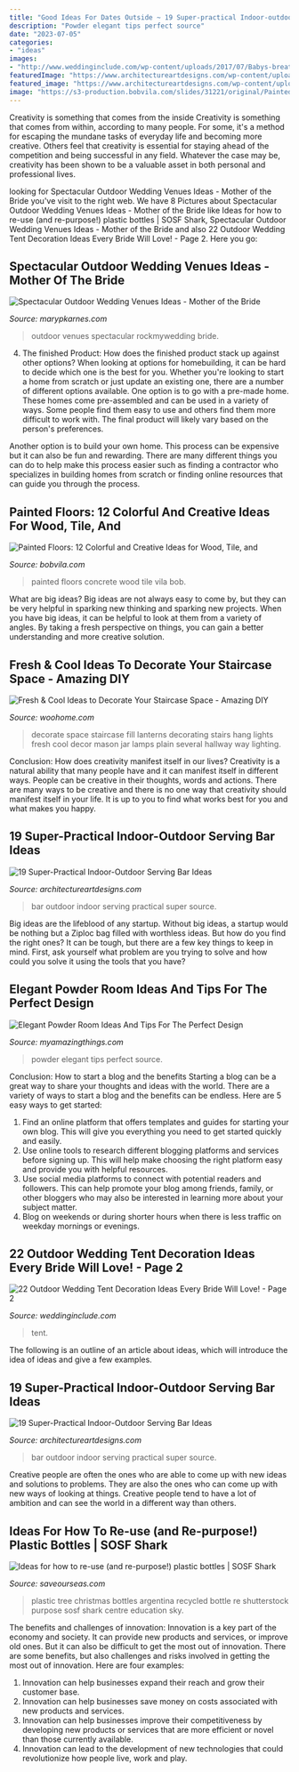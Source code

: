 ```yaml
---
title: "Good Ideas For Dates Outside ~ 19 Super-practical Indoor-outdoor Serving Bar Ideas"
description: "Powder elegant tips perfect source"
date: "2023-07-05"
categories:
- "ideas"
images:
- "http://www.weddinginclude.com/wp-content/uploads/2017/07/Babys-breath-and-fairy-lights-from-tented-Wedding-Ceremony.jpg"
featuredImage: "https://www.architectureartdesigns.com/wp-content/uploads/2014/02/1312.jpg"
featured_image: "https://www.architectureartdesigns.com/wp-content/uploads/2014/02/812.jpg"
image: "https://s3-production.bobvila.com/slides/31221/original/Painted_Floors_GraceDesigns.jpg?1554865242"
---
```



Creativity is something that comes from the inside
Creativity is something that comes from within, according to many people. For some, it's a method for escaping the mundane tasks of everyday life and becoming more creative. Others feel that creativity is essential for staying ahead of the competition and being successful in any field. Whatever the case may be, creativity has been shown to be a valuable asset in both personal and professional lives.

	

		
looking for Spectacular Outdoor Wedding Venues Ideas - Mother of the Bride you've visit to the right web. We have 8 Pictures about Spectacular Outdoor Wedding Venues Ideas - Mother of the Bride like Ideas for how to re-use (and re-purpose!) plastic bottles | SOSF Shark, Spectacular Outdoor Wedding Venues Ideas - Mother of the Bride and also 22 Outdoor Wedding Tent Decoration Ideas Every Bride Will Love! - Page 2. Here you go:
		
    
## Spectacular Outdoor Wedding Venues Ideas - Mother Of The Bride

<img loading=lazy src="http://marypkarnes.com/wp-content/uploads/2017/03/0b1ee5510a74f5f46dda39c7a1b61daa.jpg" onerror="this.onerror=null;this.src='https://tse3.mm.bing.net/th?id=OIP.Zzsf1ISVZKxRjdBoJn_22AHaLG&amp;pid=15.1';" alt="Spectacular Outdoor Wedding Venues Ideas - Mother of the Bride">

_Source: marypkarnes.com_

>outdoor venues spectacular rockmywedding bride. 

	

4. The finished Product: How does the finished product stack up against other options?
When looking at options for homebuilding, it can be hard to decide which one is the best for you. Whether you're looking to start a home from scratch or just update an existing one, there are a number of different options available. 
One option is to go with a pre-made home. These homes come pre-assembled and can be used in a variety of ways. Some people find them easy to use and others find them more difficult to work with. The final product will likely vary based on the person's preferences. 

Another option is to build your own home. This process can be expensive but it can also be fun and rewarding. There are many different things you can do to help make this process easier such as finding a contractor who specializes in building homes from scratch or finding online resources that can guide you through the process.

    
## Painted Floors: 12 Colorful And Creative Ideas For Wood, Tile, And

<img loading=lazy src="https://s3-production.bobvila.com/slides/31221/original/Painted_Floors_GraceDesigns.jpg?1554865242" onerror="this.onerror=null;this.src='https://tse3.mm.bing.net/th?id=OIP.2ouy_4NQqkv7MUA-b9tLSAHaJ4&amp;pid=15.1';" alt="Painted Floors: 12 Colorful and Creative Ideas for Wood, Tile, and">

_Source: bobvila.com_

>painted floors concrete wood tile vila bob. 

	

What are big ideas?
Big ideas are not always easy to come by, but they can be very helpful in sparking new thinking and sparking new projects. When you have big ideas, it can be helpful to look at them from a variety of angles. By taking a fresh perspective on things, you can gain a better understanding and more creative solution.

    
## Fresh &amp; Cool Ideas To Decorate Your Staircase Space - Amazing DIY

<img loading=lazy src="http://www.woohome.com/wp-content/uploads/2016/10/need-ideas-to-decorate-staircase-space-2.jpg" onerror="this.onerror=null;this.src='https://tse4.mm.bing.net/th?id=OIP.bVnnQA_aXB8slswObv8cqQHaJ5&amp;pid=15.1';" alt="Fresh &amp; Cool Ideas to Decorate Your Staircase Space - Amazing DIY">

_Source: woohome.com_

>decorate space staircase fill lanterns decorating stairs hang lights fresh cool decor mason jar lamps plain several hallway way lighting. 

	

Conclusion: How does creativity manifest itself in our lives?
Creativity is a natural ability that many people have and it can manifest itself in different ways. People can be creative in their thoughts, words and actions. There are many ways to be creative and there is no one way that creativity should manifest itself in your life. It is up to you to find what works best for you and what makes you happy.

    
## 19 Super-Practical Indoor-Outdoor Serving Bar Ideas

<img loading=lazy src="https://www.architectureartdesigns.com/wp-content/uploads/2014/02/1312.jpg" onerror="this.onerror=null;this.src='https://tse1.mm.bing.net/th?id=OIP.FSdWzCjk6waycROsk6MSIgHaE-&amp;pid=15.1';" alt="19 Super-Practical Indoor-Outdoor Serving Bar Ideas">

_Source: architectureartdesigns.com_

>bar outdoor indoor serving practical super source. 

	

Big ideas are the lifeblood of any startup. Without big ideas, a startup would be nothing but a Ziploc bag filled with worthless ideas. But how do you find the right ones? It can be tough, but there are a few key things to keep in mind. First, ask yourself what problem are you trying to solve and how could you solve it using the tools that you have?

    
## Elegant Powder Room Ideas And Tips For The Perfect Design

<img loading=lazy src="http://myamazingthings.com/wp-content/uploads/2017/10/powder-room-1-.jpg" onerror="this.onerror=null;this.src='https://tse3.mm.bing.net/th?id=OIP.bc9oSxq-U60CZt82kKol6gHaLH&amp;pid=15.1';" alt="Elegant Powder Room Ideas And Tips For The Perfect Design">

_Source: myamazingthings.com_

>powder elegant tips perfect source. 

	

Conclusion: How to start a blog and the benefits
Starting a blog can be a great way to share your thoughts and ideas with the world. There are a variety of ways to start a blog and the benefits can be endless. Here are 5 easy ways to get started:
1. Find an online platform that offers templates and guides for starting your own blog. This will give you everything you need to get started quickly and easily.
2. Use online tools to research different blogging platforms and services before signing up. This will help make choosing the right platform easy and provide you with helpful resources.
3. Use social media platforms to connect with potential readers and followers. This can help promote your blog among friends, family, or other bloggers who may also be interested in learning more about your subject matter.
4. Blog on weekends or during shorter hours when there is less traffic on weekday mornings or evenings.

    
## 22 Outdoor Wedding Tent Decoration Ideas Every Bride Will Love! - Page 2

<img loading=lazy src="http://www.weddinginclude.com/wp-content/uploads/2017/07/Babys-breath-and-fairy-lights-from-tented-Wedding-Ceremony.jpg" onerror="this.onerror=null;this.src='https://tse3.mm.bing.net/th?id=OIP.eg0X59l4oMd0pAC09uq8WwHaLH&amp;pid=15.1';" alt="22 Outdoor Wedding Tent Decoration Ideas Every Bride Will Love! - Page 2">

_Source: weddinginclude.com_

>tent. 

	

The following is an outline of an article about ideas, which will introduce the idea of ideas and give a few examples.

    
## 19 Super-Practical Indoor-Outdoor Serving Bar Ideas

<img loading=lazy src="https://www.architectureartdesigns.com/wp-content/uploads/2014/02/812.jpg" onerror="this.onerror=null;this.src='https://tse2.mm.bing.net/th?id=OIP.t9njBScp1MqxWRLVsjAoqQHaLI&amp;pid=15.1';" alt="19 Super-Practical Indoor-Outdoor Serving Bar Ideas">

_Source: architectureartdesigns.com_

>bar outdoor indoor serving practical super source. 

	

Creative people are often the ones who are able to come up with new ideas and solutions to problems. They are also the ones who can come up with new ways of looking at things. Creative people tend to have a lot of ambition and can see the world in a different way than others.

    
## Ideas For How To Re-use (and Re-purpose!) Plastic Bottles | SOSF Shark

<img loading=lazy src="https://saveourseas.com/sosf-shark-education-centre/wp-content/uploads/sites/3/shutterstock-332831225-683x1024.jpg" onerror="this.onerror=null;this.src='https://tse1.mm.bing.net/th?id=OIP.rHrJOBkAQdyhgjlNTA4GBgHaLG&amp;pid=15.1';" alt="Ideas for how to re-use (and re-purpose!) plastic bottles | SOSF Shark">

_Source: saveourseas.com_

>plastic tree christmas bottles argentina recycled bottle re shutterstock purpose sosf shark centre education sky. 

	

The benefits and challenges of innovation:
Innovation is a key part of the economy and society. It can provide new products and services, or improve old ones. But it can also be difficult to get the most out of innovation. There are some benefits, but also challenges and risks involved in getting the most out of innovation. Here are four examples:
1. Innovation can help businesses expand their reach and grow their customer base.
2. Innovation can help businesses save money on costs associated with new products and services.
3. Innovation can help businesses improve their competitiveness by developing new products or services that are more efficient or novel than those currently available.
4. Innovation can lead to the development of new technologies that could revolutionize how people live, work and play.

